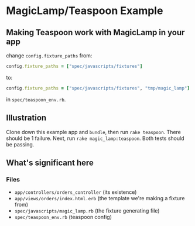 # MagicLamp/Teaspoon Example

## Making Teaspoon work with MagicLamp in your app
change `config.fixture_paths` from:
```ruby
config.fixture_paths = ["spec/javascripts/fixtures"]
```
to:
```ruby
config.fixture_paths = ["spec/javascripts/fixtures", "tmp/magic_lamp"]
```
in `spec/teaspoon_env.rb`.
## Illustration
Clone down this example app and `bundle`, then run `rake teaspoon`. There should be 1 failure. Next, run `rake magic_lamp:teaspoon`. Both tests should be passing.

## What's significant here
### Files
* `app/controllers/orders_controller` (its existence)
* `app/views/orders/index.html.erb` (the template we're making a fixture from)
* `spec/javascripts/magic_lamp.rb` (the fixture generating file)
* `spec/teaspoon_env.rb` (teaspoon config)
